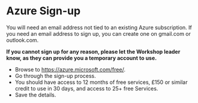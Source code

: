 # Azure Sign-up

You will need an email address not tied to an existing Azure subscription. If you need an email address to sign up, you can create one on gmail.com or outlook.com.

**If you cannot sign up for any reason, please let the Workshop leader know, as they can provide you a temporary account to use.**

* Browse to <https://azure.microsoft.com/free/>.
* Go through the sign-up process.
* You should have access to 12 months of free services, £150 or similar credit to use in 30 days, and access to 25+ free Services.
* Save the details.

